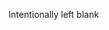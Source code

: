 Intentionally left blank

<!---
Olle4Volvo/Olle4Volvo is a ✨ special ✨ repository because its `README.md` (this file) appears on your GitHub profile.
You can click the Preview link to take a look at your changes.
--->
